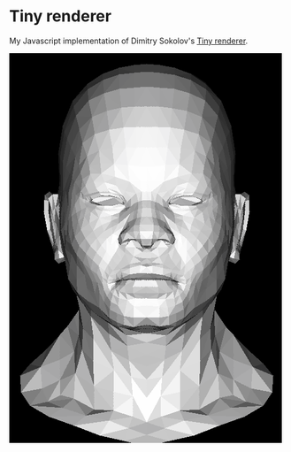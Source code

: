 
# Tiny renderer

My Javascript implementation of Dimitry Sokolov's [Tiny renderer](https://github.com/ssloy/tinyrenderer).

![head](screenshots/20181102-2000.png)

